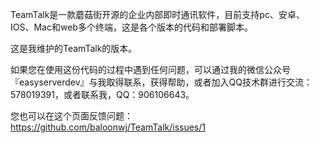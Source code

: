 
TeamTalk是一款蘑菇街开源的企业内部即时通讯软件，目前支持pc、安卓、IOS、Mac和web多个终端，这是各个版本的代码和部署脚本。
	
这是我维护的TeamTalk的版本。

如果您在使用这份代码的过程中遇到任何问题，可以通过我的微信公众号『easyserverdev』与我取得联系，获得帮助，或者加入QQ技术群进行交流：578019391，或者联系我，QQ：906106643。  

您也可以在这个页面反馈问题：https://github.com/baloonwj/TeamTalk/issues/1
		


